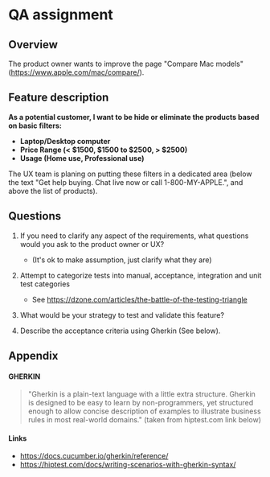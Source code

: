 # QA assignment

## Overview
The product owner wants to improve the page "Compare Mac models" (https://www.apple.com/mac/compare/).

## Feature description
**As a potential customer, I want to be hide or eliminate the products based on basic filters:**
- **Laptop/Desktop computer**
- **Price Range (< $1500, $1500 to $2500, > $2500)**
- **Usage (Home use, Professional use)**

The UX team is planing on putting these filters in a dedicated area (below the text "Get help buying. Chat live now or call 1-800-MY-APPLE.", and above the list of products).

## Questions
1. If you need to clarify any aspect of the requirements, what questions would you ask to the product owner or UX?
    - (It's ok to make assumption, just clarify what they are)

2. Attempt to categorize tests into manual, acceptance, integration and unit test categories
    - See https://dzone.com/articles/the-battle-of-the-testing-triangle

3. What would be your strategy to test and validate this feature?

4. Describe the acceptance criteria using Gherkin (See below).

## Appendix

#### GHERKIN
  > "Gherkin is a plain-text language with a little extra structure. 
  Gherkin is designed to be easy to learn by non-programmers, 
  yet structured enough to allow concise description of examples 
  to illustrate business rules in most real-world domains." 
  (taken from hiptest.com link below)

#### Links
- https://docs.cucumber.io/gherkin/reference/
- https://hiptest.com/docs/writing-scenarios-with-gherkin-syntax/
